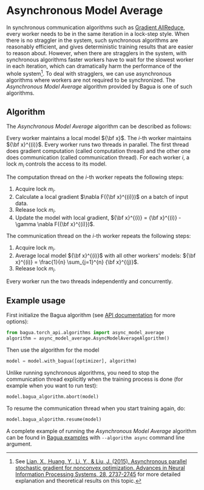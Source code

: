 # Asynchronous Model Average

In synchronous communication algorithms such as [Gradient AllReduce](./gradient-allreduce.md),
every worker needs to be in the same iteration in a lock-step style. When there is no straggler
in the system, such synchronous algorithms are reasonably efficient, and gives deterministic training results
that are easier to reason about. However, when there are stragglers in the system, with synchronous algorithms
faster workers have to wait for the slowest worker in each iteration, which can dramatically harm
the performance of the whole system[^1]. To deal with stragglers, we can use asynchronous 
algorithms where workers are not required to be synchronized. The *Asynchronous Model Average* algorithm provided by Bagua is one of such algorithms.

## Algorithm

The *Asynchronous Model Average* algorithm can be described as follows: 

Every worker maintains a local model ${\bf x}$. The $i$-th worker maintains ${\bf x}^{(i)}$. Every worker runs two threads in parallel. The first thread does gradient computation (called computation thread) and the other one does communication (called communication thread). For each worker $i$, a lock $m_i$ controls the access to its model.

The computation thread on the $i$-th worker repeats the following steps:

1. Acquire lock $m_i$.
2. Calculate a local gradient $\nabla F({\bf x}^{(i)})$ on a batch of input data.
3. Release lock $m_i$.
4. Update the model with local gradient,
${\bf x}^{(i)} = {\bf x}^{(i)} - \gamma \nabla F({\bf x}^{(i)})$.

The communication thread on the $i$-th worker repeats the following steps:

1. Acquire lock $m_i$.
2. Average local model ${\bf x}^{(i)}$ with all other workers' models: ${\bf x}^{(i)} =  \frac{1}{n} \sum_{j=1}^{n} {\bf x}^{(j)}$.
3. Release lock $m_i$.

Every worker run the two threads independently and concurrently.

## Example usage

First initialize the Bagua algorithm (see [API documentation](https://bagua.readthedocs.io/en/latest/autoapi/bagua/torch_api/algorithms/async_model_average/index.html) for more options):

```python
from bagua.torch_api.algorithms import async_model_average
algorithm = async_model_average.AsyncModelAverageAlgorithm()
```

Then use the algorithm for the model

```python
model = model.with_bagua([optimizer], algorithm)
```

Unlike running synchronous algorithms, you need to stop the communication thread explicitly when the training process is done (for example when you want to run test):

```python
model.bagua_algorithm.abort(model)
```

To resume the communication thread when you start training again, do:
```python
model.bagua_algorithm.resume(model)
```

A complete example of running the *Asynchronous Model Average* algorithm can be found in [Bagua examples](https://github.com/BaguaSys/bagua/tree/master/examples/benchmark)
with `--algorithm async` command line argument.

[^1]: See [Lian, X., Huang, Y., Li, Y., & Liu, J. (2015). Asynchronous parallel stochastic gradient for nonconvex optimization. Advances in Neural Information Processing Systems, 28, 2737-2745](https://proceedings.neurips.cc/paper/2015/file/452bf208bf901322968557227b8f6efe-Paper.pdf) for more detailed explanation and theoretical results on this topic.
